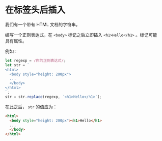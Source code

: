 # 在标签头后插入

我们有一个带有 HTML 文档的字符串。

编写一个正则表达式，在 `<body>` 标记之后立即插入 `<h1>Hello</h1>` 。标记可能具有属性。

例如：

```js
let regexp = /你的正则表达式/;
let str = `
<html>
  <body style="height: 200px">
  ...
  </body>
</html>
`;
str = str.replace(regexp, `<h1>Hello</h1>`);
```

在此之后， `str` 的值应为：
```html
<html>
  <body style="height: 200px"><h1>Hello</h1>
  ...
  </body>
</html>
```